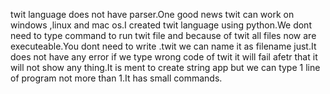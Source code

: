 twit language does not have parser.One good news twit can work on windows ,linux and mac os.I created twit language using python.We dont need to type
command to run twit file and because of twit all files now are executeable.You dont need to write .twit we can name it as filename just.It does not have 
any error if we type wrong code of twit it will fail afetr that it will not show any thing.It is ment to create string app but we can type
1 line of program not more than 1.It has small commands.
